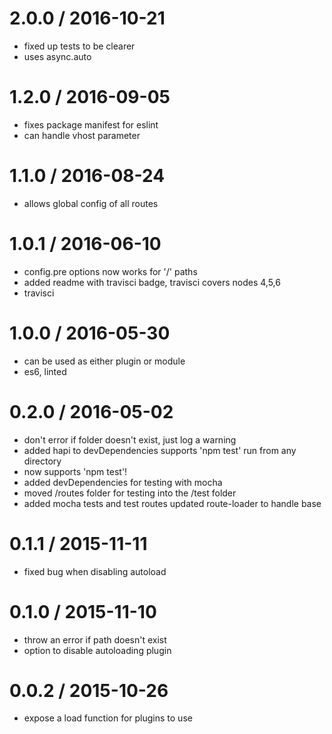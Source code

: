 
2.0.0 / 2016-10-21
==================

  * fixed up tests to be clearer
  * uses async.auto

1.2.0 / 2016-09-05
==================

  * fixes package manifest for eslint
  * can handle vhost parameter

1.1.0 / 2016-08-24
==================

  * allows global config of all routes

1.0.1 / 2016-06-10
==================

  * config.pre options now works for '/' paths
  * added readme with travisci badge, travisci covers nodes 4,5,6
  * travisci

1.0.0 / 2016-05-30
==================

  * can be used as either plugin or module
  * es6, linted

0.2.0 / 2016-05-02
==================

  * don't error if folder doesn't exist, just log a warning
  * added hapi to devDependencies supports 'npm test' run from any directory
  * now supports 'npm test'!
  * added devDependencies for testing with mocha
  * moved /routes folder for testing into the /test folder
  * added mocha tests and test routes updated route-loader to handle base

0.1.1 / 2015-11-11
==================

  * fixed bug when disabling autoload

0.1.0 / 2015-11-10
==================

  * throw an error if path doesn't exist
  * option to disable autoloading plugin

0.0.2 / 2015-10-26
==================

  * expose a load function for plugins to use
